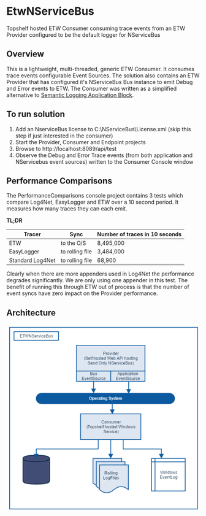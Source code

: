 # EtwNServiceBus

Topshelf hosted ETW Consumer consuming trace events from an ETW Provider configured to be the default logger for NServiceBus

## Overview

This is a lightweight, multi-threaded, generic ETW Consumer. It consumes trace events configurable Event Sources. The solution also contains an ETW Provider that has configured it's NServiceBus Bus instance to emit Debug and Error events to ETW.
The Consumer was written as a simplified alternative to [Semantic Logging Application Block](https://msdn.microsoft.com/en-us/library/dn440729(v=pandp.60).aspx).

## To run solution

1. Add an NserviceBus license to C:\NServiceBus\License.xml (skip this step if just interested in the consumer)
2. Start the Provider, Consumer and Endpoint projects
3. Browse to http://localhost:8089/api/test
4. Observe the Debug and Error Trace events (from both application and NServicebus event sources) written to the Consumer Console window

## Performance Comparisons

The PerformanceComparisons console project contains 3 tests which compare Log4Net, EasyLogger and ETW over a 10 second period.  It measures how many traces they can each emit.

**TL;DR**

| Tracer            | Sync             | Number of traces in 10 seconds  |
| ----------------- | ---------------- | ------------------------------- |
| ETW               | to the O/S       | 8,495,000                       |
| EasyLogger        | to rolling file  | 3,484,000                       |
| Standard Log4Net  | to rolling file  |    68,900                       |                                  |

Clearly when there are more appenders used in Log4Net the performance degrades significantly. We are only using one appender in this test. The benefit of running this through ETW out of process is that the number of event syncs have zero impact on the Provider performance.

## Architecture

![Image of Architecture](https://github.com/seantarogers/EtwNServiceBus/blob/master/EtwNServiceBusOverview.png)
